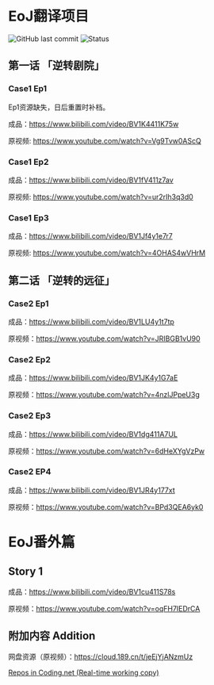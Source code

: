 # EoJ翻译项目
![GitHub last commit](https://img.shields.io/github/last-commit/eigeen/EoJ_CN_Subtitles?label=%E6%9C%80%E5%90%8E%E6%8F%90%E4%BA%A4)
![Status](https://img.shields.io/badge/状态-已最新-brightgreen)

## 第一话 「逆转剧院」
### Case1 Ep1

Ep1资源缺失，日后重置时补档。

成品：https://www.bilibili.com/video/BV1K4411K75w

原视频: https://www.youtube.com/watch?v=Vg9Tvw0AScQ



### Case1 Ep2

成品：https://www.bilibili.com/video/BV1fV411z7av

原视频: https://www.youtube.com/watch?v=ur2rIh3q3d0



### Case1 Ep3

成品：https://www.bilibili.com/video/BV1Jf4y1e7r7

原视频: https://www.youtube.com/watch?v=4OHAS4wVHrM



## 第二话 「逆转的远征」

### Case2 Ep1

成品：https://www.bilibili.com/video/BV1LU4y1t7tp

原视频：https://www.youtube.com/watch?v=JRIBGB1vU90



### Case2 Ep2

成品：https://www.bilibili.com/video/BV1JK4y1G7aE

原视频：https://www.youtube.com/watch?v=4nzlJPpeU3g



### Case2 Ep3

成品：https://www.bilibili.com/video/BV1dg411A7UL

原视频：https://www.youtube.com/watch?v=6dHeXYgVzPw



### Case2 EP4

成品：https://www.bilibili.com/video/BV1JR4y177xt

原视频：https://www.youtube.com/watch?v=BPd3QEA6yk0



# EoJ番外篇

## Story 1

成品：https://www.bilibili.com/video/BV1cu411S78s

原视频：https://www.youtube.com/watch?v=oqFH7IEDrCA





## 附加内容 Addition

网盘资源（原视频）：https://cloud.189.cn/t/jeEjYjANzmUz

[Repos in Coding.net (Real-time working copy)](https://tgp-workflow.coding.net/public)

